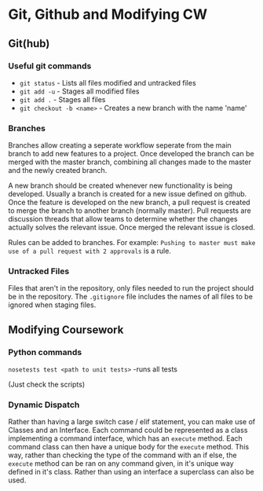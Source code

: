 # Git, Github and Modifying CW

## Git(hub)

### Useful git commands

* `git status`  - Lists all files modified and untracked files
* `git add -u`  - Stages all modified files
* `git add .` - Stages all files
* `git checkout -b <name>` - Creates a new branch with the name 'name' 

### Branches 

Branches allow creating a seperate workflow seperate from the main branch to add new features to a project. Once developed the branch can be merged with the master branch, combining all changes made to the master and the newly created branch. 

A new branch should be created whenever new functionality is being developed. Usually a branch is created for a new issue defined on github. Once the feature is developed on the new branch, a pull request is created to merge the branch to another branch (normally master).  Pull requests are discussion threads that allow teams to determine whether the changes actually solves the relevant issue. Once merged the relevant issue is closed.

Rules can be added to branches. For example: `Pushing to master must make use of a pull request with 2 approvals` is a rule. 

### Untracked Files

Files that aren't in the repository, only files needed to run the project should be in the repository. The `.gitignore` file includes the names of all files to be ignored when staging files. 

## Modifying Coursework

### Python commands

`nosetests test <path to unit tests>` -runs all tests 

(Just check the scripts)

### Dynamic Dispatch

Rather than having a large switch case / elif statement, you can make use of Classes and an Interface. Each command could be represented as a class implementing a command interface, which has an `execute` method. Each command class can then have a unique body for the `execute`  method. This way, rather than checking the type of the command with an if else, the `execute` method can be ran on any command given, in it's unique way defined in it's class. Rather than using an interface a superclass can also be used. 





 